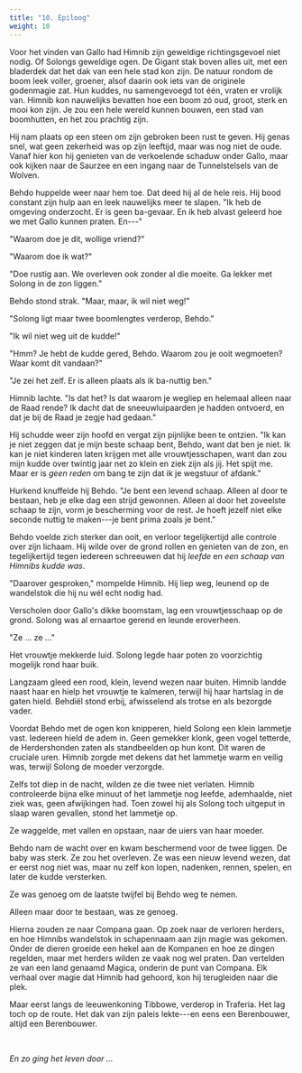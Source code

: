 ```yaml
---
title: "10. Epiloog"
weight: 10
---
```


Voor het vinden van Gallo had Himnib zijn geweldige richtingsgevoel niet nodig. Of Solongs geweldige ogen. De Gigant stak boven alles uit, met een bladerdek dat het dak van een hele stad kon zijn. De natuur rondom de boom leek voller, groener, alsof daarin ook iets van de originele godenmagie zat. Hun kuddes, nu samengevoegd tot één, vraten er vrolijk van. Himnib kon nauwelijks bevatten hoe een boom zó oud, groot, sterk en mooi kon zijn. Je zou een hele wereld kunnen bouwen, een stad van boomhutten, en het zou prachtig zijn.

Hij nam plaats op een steen om zijn gebroken been rust te geven. Hij genas snel, wat geen zekerheid was op zijn leeftijd, maar was nog niet de oude. Vanaf hier kon hij genieten van de verkoelende schaduw onder Gallo, maar ook kijken naar de Saurzee en een ingang naar de Tunnelstelsels van de Wolven.

Behdo huppelde weer naar hem toe. Dat deed hij al de hele reis. Hij bood constant zijn hulp aan en leek nauwelijks meer te slapen. "Ik heb de omgeving onderzocht. Er is geen ba-gevaar. En ik heb alvast geleerd hoe we met Gallo kunnen praten. En---"

"Waarom doe je dit, wollige vriend?"

"Waarom doe ik wat?"

"Doe rustig aan. We overleven ook zonder al die moeite. Ga lekker met Solong in de zon liggen."

Behdo stond strak. "Maar, maar, ik wil niet weg!"

"Solong ligt maar twee boomlengtes verderop, Behdo."

"Ik wil niet weg uit de kudde!"

"Hmm? Je hebt de kudde gered, Behdo. Waarom zou je ooit wegmoeten? Waar komt dit vandaan?"

"Je zei het zelf. Er is alleen plaats als ik ba-nuttig ben."

Himnib lachte. "Is dat het? Is dat waarom je wegliep en helemaal alleen naar de Raad rende? Ik dacht dat de sneeuwluipaarden je hadden ontvoerd, en dat je bij de Raad je zegje had gedaan."

Hij schudde weer zijn hoofd en vergat zijn pijnlijke been te ontzien. "Ik kan je niet zeggen dat je mijn beste schaap bent, Behdo, want dat ben je niet. Ik kan je niet kinderen laten krijgen met alle vrouwtjesschapen, want dan zou mijn kudde over twintig jaar net zo klein en ziek zijn als jij. Het spijt me. Maar er is _geen reden_ om bang te zijn dat ik je wegstuur of afdank."

Hurkend knuffelde hij Behdo. "Je bent een levend schaap. Alleen al door te bestaan, heb je elke dag een strijd gewonnen. Alleen al door het zoveelste schaap te zijn, vorm je bescherming voor de rest. Je hoeft jezelf niet elke seconde nuttig te maken---je bent prima zoals je bent."

Behdo voelde zich sterker dan ooit, en verloor tegelijkertijd alle controle over zijn lichaam. Hij wilde over de grond rollen en genieten van de zon, en tegelijkertijd tegen iedereen schreeuwen dat hij _leefde_ en _een schaap van Himnibs kudde was_.

"Daarover gesproken," mompelde Himnib. Hij liep weg, leunend op de wandelstok die hij nu wél echt nodig had. 

Verscholen door Gallo's dikke boomstam, lag een vrouwtjesschaap op de grond. Solong was al ernaartoe gerend en leunde eroverheen. 

"Ze ... ze ..." 

Het vrouwtje mekkerde luid. Solong legde haar poten zo voorzichtig mogelijk rond haar buik. 

Langzaam gleed een rood, klein, levend wezen naar buiten. Himnib landde naast haar en hielp het vrouwtje te kalmeren, terwijl hij haar hartslag in de gaten hield. Behdiël stond erbij, afwisselend als trotse en als bezorgde vader.

Voordat Behdo met de ogen kon knipperen, hield Solong een klein lammetje vast. Iedereen hield de adem in. Geen gemekker klonk, geen vogel tetterde, de Herdershonden zaten als standbeelden op hun kont. Dit waren de cruciale uren. Himnib zorgde met dekens dat het lammetje warm en veilig was, terwijl Solong de moeder verzorgde.

Zelfs tot diep in de nacht, wilden ze die twee niet verlaten. Himnib controleerde bijna elke minuut of het lammetje nog leefde, ademhaalde, niet ziek was, geen afwijkingen had. Toen zowel hij als Solong toch uitgeput in slaap waren gevallen, stond het lammetje op.

Ze waggelde, met vallen en opstaan, naar de uiers van haar moeder.

Behdo nam de wacht over en kwam beschermend voor de twee liggen. De baby was sterk. Ze zou het overleven. Ze was een nieuw levend wezen, dat er eerst nog niet was, maar nu zelf kon lopen, nadenken, rennen, spelen, en later de kudde versterken.

Ze was genoeg om de laatste twijfel bij Behdo weg te nemen. 

Alleen maar door te bestaan, was ze genoeg.

Hierna zouden ze naar Compana gaan. Op zoek naar de verloren herders, en hoe Himnibs wandelstok in schapennaam aan zijn magie was gekomen. Onder de dieren groeide een hekel aan de Kompanen en hoe ze dingen regelden, maar met herders wilden ze vaak nog wel praten. Dan vertelden ze van een land genaamd Magica, onderin de punt van Compana. Elk verhaal over magie dat Himnib had gehoord, kon hij terugleiden naar die plek.

Maar eerst langs de leeuwenkoning Tibbowe, verderop in Traferia. Het lag toch op de route. Het dak van zijn paleis lekte---en eens een Berenbouwer, altijd een Berenbouwer.

&nbsp;

_En zo ging het leven door ..._